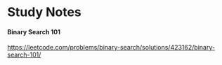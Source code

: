 # Study Notes

#### Binary Search 101
https://leetcode.com/problems/binary-search/solutions/423162/binary-search-101/